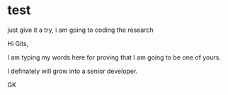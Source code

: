 # test
just give it a try, i am going to coding the research


Hi Gits,

I am typing my words here for proving that I am going to be one of yours.

I definately will grow into a senior developer.

GK
